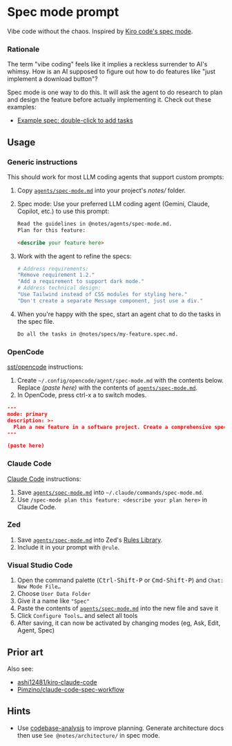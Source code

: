 # Spec mode prompt

Vibe code without the chaos. Inspired by [Kiro code's spec mode](https://kiro.dev/docs/specs/).

### Rationale

The term "vibe coding" feels like it implies a reckless surrender to AI's whimsy. How is an AI supposed to figure out how to do features like "just implement a download button"?

Spec mode is one way to do this. It will ask the agent to do research to plan and design the feature before actually implementing it. Check out these examples:

- [Example spec: double-click to add tasks](examples/tasks_md_double_click.md)

## Usage

### Generic instructions

This should work for most LLM coding agents that support custom prompts:

1. Copy [`agents/spec-mode.md`](agents/spec-mode.md) into your project's _notes/_ folder.
2. Spec mode: Use your preferred LLM coding agent (Gemini, Claude, Copilot, etc.) to use this prompt:

   ```markdown
   Read the guidelines in @notes/agents/spec-mode.md.
   Plan for this feature:

   <describe your feature here>
   ```

3. Work with the agent to refine the specs:

   ```sh
   # Address requirements:
   "Remove requirement 1.2."
   "Add a requirement to support dark mode."
   # Address technical design:
   "Use Tailwind instead of CSS modules for styling here."
   "Don't create a separate Message component, just use a div."
   ```

4. When you're happy with the spec, start an agent chat to do the tasks in the spec file.

   ```markdown
   Do all the tasks in @notes/specs/my-feature.spec.md.
   ```

### OpenCode

[sst/opencode](https://github.com/sst/opencode) instructions:

1. Create `~/.config/opencode/agent/spec-mode.md` with the contents below. Replace _(paste here)_ with the contents of [`agents/spec-mode.md`](agents/spec-mode.md).
2. In OpenCode, press <kdb>ctrl-x a</kdb> to switch modes.

```json
---
mode: primary
description: >-
  Plan a new feature in a software project. Create a comprehensive specification document with requirements, design, and tasks.
---

(paste here)
```

### Claude Code

[Claude Code](https://docs.anthropic.com/en/docs/claude-code/overview) instructions:

1. Save [`agents/spec-mode.md`](agents/spec-mode.md) into `~/.claude/commands/spec-mode.md`.
2. Use `/spec-mode plan this feature: <describe your plan here>` in Claude Code.

### Zed

1. Save [`agents/spec-mode.md`](agents/spec-mode.md) into Zed's [Rules Library](https://zed.dev/docs/ai/rules#rules-library).
2. Include it in your prompt with `@rule`.

### Visual Studio Code

1. Open the command palette (<kbd>Ctrl-Shift-P</kbd> or <kbd>Cmd-Shift-P</kbd>) and `Chat: New Mode File…`
2. Choose `User Data Folder`
3. Give it a name like `"Spec"`
4. Paste the contents of [`agents/spec-mode.md`](agents/spec-mode.md) into the new file and save it
5. Click `Configure Tools…` and select all tools
6. After saving, it can now be activated by changing modes (eg, Ask, Edit, Agent, Spec)

## Prior art

Also see:

- [ashi12481/kiro-claude-code](https://github.com/ashi12381/kiro-claude-code)
- [Pimzino/claude-code-spec-workflow](https://github.com/Pimzino/claude-code-spec-workflow)

## Hints

- Use [codebase-analysis](https://github.com/rstacruz/codebase-analysis-prompt) to improve planning. Generate architecture docs then use `See @notes/architecture/` in spec mode.
